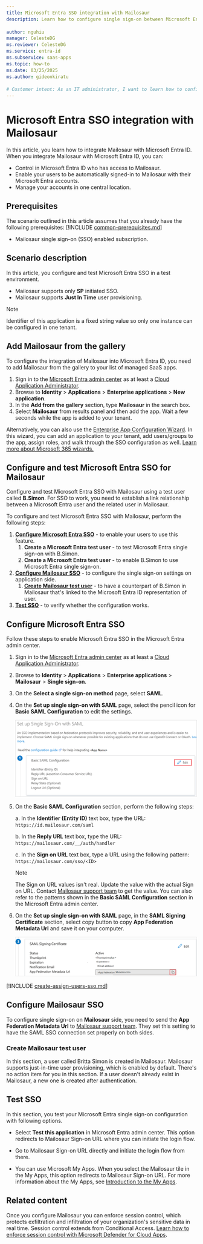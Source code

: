 ```yaml
---
title: Microsoft Entra SSO integration with Mailosaur
description: Learn how to configure single sign-on between Microsoft Entra ID and Mailosaur.

author: nguhiu
manager: CelesteDG
ms.reviewer: CelesteDG
ms.service: entra-id
ms.subservice: saas-apps
ms.topic: how-to
ms.date: 03/25/2025
ms.author: gideonkiratu

# Customer intent: As an IT administrator, I want to learn how to configure single sign-on between Microsoft Entra ID and Mailosaur so that I can control who has access to Mailosaur, enable automatic sign-in with Microsoft Entra accounts, and manage my accounts in one central location.
---
```


# Microsoft Entra SSO integration with Mailosaur

In this article,  you learn how to integrate Mailosaur with Microsoft Entra ID. When you integrate Mailosaur with Microsoft Entra ID, you can:

* Control in Microsoft Entra ID who has access to Mailosaur.
* Enable your users to be automatically signed-in to Mailosaur with their Microsoft Entra accounts.
* Manage your accounts in one central location.

## Prerequisites
The scenario outlined in this article assumes that you already have the following prerequisites:
[!INCLUDE [common-prerequisites.md](~/identity/saas-apps/includes/common-prerequisites.md)]
* Mailosaur single sign-on (SSO) enabled subscription.

## Scenario description

In this article,  you configure and test Microsoft Entra SSO in a test environment.

* Mailosaur supports only **SP** initiated SSO.
* Mailosaur supports **Just In Time** user provisioning.

> [!NOTE]
> Identifier of this application is a fixed string value so only one instance can be configured in one tenant.

## Add Mailosaur from the gallery

To configure the integration of Mailosaur into Microsoft Entra ID, you need to add Mailosaur from the gallery to your list of managed SaaS apps.

1. Sign in to the [Microsoft Entra admin center](https://entra.microsoft.com) as at least a [Cloud Application Administrator](~/identity/role-based-access-control/permissions-reference.md#cloud-application-administrator).
1. Browse to **Identity** > **Applications** > **Enterprise applications** > **New application**.
1. In the **Add from the gallery** section, type **Mailosaur** in the search box.
1. Select **Mailosaur** from results panel and then add the app. Wait a few seconds while the app is added to your tenant.

Alternatively, you can also use the [Enterprise App Configuration Wizard](https://portal.office.com/AdminPortal/home?Q=Docs#/azureadappintegration). In this wizard, you can add an application to your tenant, add users/groups to the app, assign roles, and walk through the SSO configuration as well. [Learn more about Microsoft 365 wizards.](/microsoft-365/admin/misc/azure-ad-setup-guides)

## Configure and test Microsoft Entra SSO for Mailosaur

Configure and test Microsoft Entra SSO with Mailosaur using a test user called **B.Simon**. For SSO to work, you need to establish a link relationship between a Microsoft Entra user and the related user in Mailosaur.

To configure and test Microsoft Entra SSO with Mailosaur, perform the following steps:

1. **[Configure Microsoft Entra SSO](#configure-microsoft-entra-sso)** - to enable your users to use this feature.
    1. **Create a Microsoft Entra test user** - to test Microsoft Entra single sign-on with B.Simon.
    1. **Create a Microsoft Entra test user** - to enable B.Simon to use Microsoft Entra single sign-on.
1. **[Configure Mailosaur SSO](#configure-mailosaur-sso)** - to configure the single sign-on settings on application side.
    1. **[Create Mailosaur test user](#create-mailosaur-test-user)** - to have a counterpart of B.Simon in Mailosaur that's linked to the Microsoft Entra ID representation of user.
1. **[Test SSO](#test-sso)** - to verify whether the configuration works.

## Configure Microsoft Entra SSO

Follow these steps to enable Microsoft Entra SSO in the Microsoft Entra admin center.

1. Sign in to the [Microsoft Entra admin center](https://entra.microsoft.com) as at least a [Cloud Application Administrator](~/identity/role-based-access-control/permissions-reference.md#cloud-application-administrator).
1. Browse to **Identity** > **Applications** > **Enterprise applications** > **Mailosaur** > **Single sign-on**.
1. On the **Select a single sign-on method** page, select **SAML**.
1. On the **Set up single sign-on with SAML** page, select the pencil icon for **Basic SAML Configuration** to edit the settings.

   ![Screenshot shows how to edit Basic SAML Configuration.](common/edit-urls.png "Basic Configuration")

1. On the **Basic SAML Configuration** section, perform the following steps:

    a. In the **Identifier (Entity ID)** text box, type the URL:
    `https://id.mailosaur.com/saml`

    b. In the **Reply URL** text box, type the URL:
    `https://mailosaur.com/__/auth/handler`

    c. In the **Sign on URL** text box, type a URL using the following pattern:
    `https://mailosaur.com/sso/<ID>`

	> [!NOTE]
	> The Sign on URL values isn't real. Update the value with the actual Sign on URL. Contact [Mailosaur support team](mailto:support@mailosaur.com) to get the value. You can also refer to the patterns shown in the **Basic SAML Configuration** section in the Microsoft Entra admin center.

1. On the **Set up single sign-on with SAML** page, in the **SAML Signing Certificate** section, select copy button to copy **App Federation Metadata Url** and save it on your computer.

	![Screenshot shows the Certificate download link.](common/copy-metadataurl.png "Certificate")

[!INCLUDE [create-assign-users-sso.md](~/identity/saas-apps/includes/create-assign-users-sso.md)]

## Configure Mailosaur SSO

To configure single sign-on on **Mailosaur** side, you need to send the **App Federation Metadata Url** to [Mailosaur support team](mailto:support@mailosaur.com). They set this setting to have the SAML SSO connection set properly on both sides.

### Create Mailosaur test user

In this section, a user called Britta Simon is created in Mailosaur. Mailosaur supports just-in-time user provisioning, which is enabled by default. There's no action item for you in this section. If a user doesn't already exist in Mailosaur, a new one is created after authentication.

## Test SSO 


In this section, you test your Microsoft Entra single sign-on configuration with following options.
 
* Select **Test this application** in Microsoft Entra admin center. This option redirects to Mailosaur Sign-on URL where you can initiate the login flow.
 
* Go to Mailosaur Sign-on URL directly and initiate the login flow from there.
 
* You can use Microsoft My Apps. When you select the Mailosaur tile in the My Apps, this option redirects to Mailosaur Sign-on URL. For more information about the My Apps, see [Introduction to the My Apps](https://support.microsoft.com/account-billing/sign-in-and-start-apps-from-the-my-apps-portal-2f3b1bae-0e5a-4a86-a33e-876fbd2a4510).

## Related content

Once you configure Mailosaur you can enforce session control, which protects exfiltration and infiltration of your organization's sensitive data in real time. Session control extends from Conditional Access. [Learn how to enforce session control with Microsoft Defender for Cloud Apps](/cloud-app-security/proxy-deployment-any-app).
